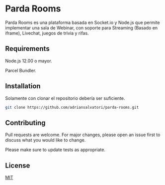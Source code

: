 # Parda Rooms 

Parda Rooms es una plataforma basada en Socket.io y Node.js que permite implementar una sala de Webinar, con soporte para Streaming (Basado en iframe), Livechat, juegos de trivia y rifas. 

## Requirements

Node.js 12.00 o mayor. 

Parcel Bundler. 

## Installation

Solamente con clonar el repositorio debería ser suficiente.

```bash
git clone https://github.com/adriansalvatori/parda-rooms.git
```

## Contributing
Pull requests are welcome. For major changes, please open an issue first to discuss what you would like to change.

Please make sure to update tests as appropriate.

## License
[MIT](https://choosealicense.com/licenses/mit/)